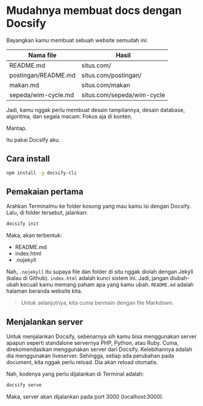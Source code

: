 # Mudahnya membuat docs dengan Docsify

Bayangkan kamu membuat sebuah website semudah ini:

| Nama file | Hasil |
|-|-|
| README.md | situs.com/ |
| postingan/README.md | situs.com/postingan/ |
| makan.md | situs.com/makan |
| sepeda/wim-cycle.md | situs.com/sepeda/wim-cycle |

Jadi, kamu nggak perlu membuat desain tampilannya, desain database, algoritma, dan segala macam. Fokus aja di konten.

Mantap.

Itu pakai Docsify aku.

## Cara install

```bash
npm install -g docsify-cli
```

## Pemakaian pertama

Arahkan Terminalmu ke folder kosong yang mau kamu isi dengan Docsify. Lalu, di folder tersebut, jalankan:

```bash
docsify init
```

Maka, akan terbentuk:

- README.md 
- index.html
- .nojekyll

Nah, `.nojekyll` itu supaya file dan folder di situ nggak diolah dengan Jekyll (kalau di Github). `index.html` adalah kunci sistem ini. Jadi, jangan diubah-ubah kecuali kamu memang paham apa yang kamu ubah. `README.md` adalah halaman beranda website kita.

> Untuk selanjutnya, kita cuma bermain dengan file Markdown.

## Menjalankan server

Untuk menjalankan Docsify, sebenarnya sih kamu bisa menggunakan server apapun seperti standalone servernya PHP, Python, atau Ruby. Cuma, direkomendasikan menggunakan server dari Docsify. Kelebihannya adalah dia menggunakan liveserver. Sehingga, setiap ada perubahan pada document, kita nggak perlu reload. Dia akan reload otomatis.

Nah, kodenya yang perlu dijalankan di Terminal adalah:

```bash
docsify serve 
```

Maka, server akan dijalankan pada port 3000 (localhost:3000).